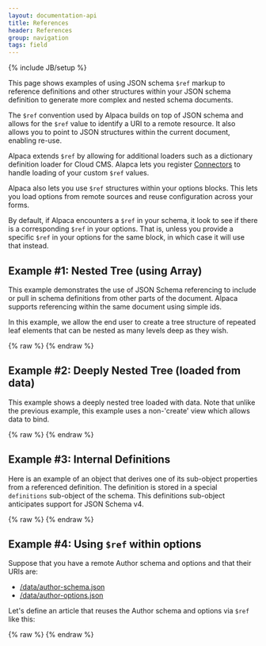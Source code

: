 ```yaml
---
layout: documentation-api
title: References
header: References
group: navigation
tags: field
---
```

{% include JB/setup %}

This page shows examples of using JSON schema <code>$ref</code> markup to reference
definitions and other structures within your JSON schema definition to generate
more complex and nested schema documents.

The `$ref` convention used by Alpaca builds on top of JSON schema and allows for the `$ref` value
to identify a URI to a remote resource.  It also allows you to point to JSON structures within the
current document, enabling re-use.

Alpaca extends `$ref` by allowing for additional loaders such as a dictionary definition loader for Cloud CMS.
Alapca lets you register <a href="/documentation/connectors.html">Connectors</a> to handle loading of your custom
`$ref` values.

Alpaca also lets you use `$ref` structures within your options blocks.  This lets you load options from remote sources
and reuse configuration across your forms.

By default, if Alpaca encounters a `$ref` in your schema, it look to see if there is a corresponding `$ref` in your
options.  That is, unless you provide a specific `$ref` in your options for the same block, in which case it will use
that instead.


## Example #1: Nested Tree (using Array)

This example demonstrates the use of JSON Schema referencing to include or pull in
schema definitions from other parts of the document.  Alpaca supports referencing within
the same document using simple ids.

In this example, we allow the end user to create a tree structure of repeated leaf
elements that can be nested as many levels deep as they wish.

<div id="field1"> </div>
{% raw %}
<script type="text/javascript" id="field1-script">
$("#field1").alpaca({
    "type": "create",
    "schema": {
        "id": "#leaf",
        "type": "object",
        "properties": {
            "title": {
                "type": "string",
                "title": "Name",
                "required": true
            },
            "children": {
                "type": "array",
                "items": {
                    "$ref": "#leaf"
                }
            }
        }
    }
});
</script>
{% endraw %}


## Example #2: Deeply Nested Tree (loaded from data)

This example shows a deeply nested tree loaded with data.  Note that unlike the previous
example, this example uses a non-'create' view which allows data to bind.

<div id="field2"> </div>
{% raw %}
<script type="text/javascript" id="field2-script">
$("#field2").alpaca({
    "data": [{
        "title": "Node 1.1",
        "children": [{
            "title": "Node 2.1",
            "children": [{
                "title": "Node 3.1",
                "children": [{
                    "title": "Node 4.1"
                }]
            }, {
                "title": "Node 3.2"
            }]
        }]
    }],
    "schema": {
        "type": "array",
        "items": {
            "type": "object",
            "id": "#leaf",
            "properties": {
                "title": {
                    "type": "string",
                    "required": true,
                    "title": "Title"
                },
                "children": {
                    "type": "array",
                    "items": {
                        "$ref": "#leaf"
                    }
                }
            }
        }
    },
    "options": {
        "toolbarSticky": true
    }
});
</script>
{% endraw %}


## Example #3: Internal Definitions

Here is an example of an object that derives one of its sub-object
properties from a referenced definition.  The definition is stored in a special
<code>definitions</code> sub-object of the schema.  This definitions sub-object
anticipates support for JSON Schema v4.

<div id="field3"> </div>
{% raw %}
<script type="text/javascript" id="field3-script">
$("#field3").alpaca({
    "type": "create",
    "schema": {
        "type": "object",
        "properties": {
            "title": {
                "type": "string",
                "title": "Name",
                "required": true
            },
            "info": {
                "$ref": "#/definitions/info"
            }
        },
        "definitions": {
            "info": {
                "type": "object",
                "title": "Additional Information",
                "properties": {
                    "author": {
                        "type": "string",
                        "title": "Author"
                    },
                    "review": {
                        "type": "string",
                        "enum": [
                            "Good",
                            "Bad",
                            "Ugly"
                        ],
                        "default": "Good"
                    }
                }
            }
        }
    }
});
</script>
{% endraw %}


## Example #4: Using `$ref` within options

Suppose that you have a remote Author schema and options and that their URIs are:

- <a href="/data/author-schema.json">/data/author-schema.json</a>
- <a href="/data/author-options.json">/data/author-options.json</a>
    
Let's define an article that reuses the Author schema and options via `$ref` like this:

<div id="field4"> </div>
{% raw %}
<script type="text/javascript" id="field1-script">
$("#field4").alpaca({
    "type": "create",
    "schema": {
        "type": "object",
        "properties": {
            "title": {
                "type": "string",
                "title": "Title"
            },
            "body": {
                "type": "string",
                "title": "Body"
            },
            "author": {
                "$ref": "/data/author-schema.json"
            }
        }
    },
    "options": {
        "fields": {
            "body": {
                "type": "ckeditor"
            },
            "author": {
                "$ref": "/data/author-options.json"
            }
        }
    }
});
</script>
{% endraw %}